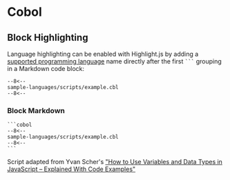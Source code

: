 # Cobol

## Block Highlighting

Language highlighting can be enabled with Highlight.js by adding a [supported programming language](https://highlightjs.readthedocs.io/en/latest/supported-languages.html) name directly after the first <code>```</code> grouping in a Markdown code block:

```cobol
--8<--
sample-languages/scripts/example.cbl
--8<--
```

### Block Markdown 

````text
```cobol
--8<--
sample-languages/scripts/example.cbl
--8<--
```
````

Script adapted from Yvan Scher's ["How to Use Variables and Data Types in JavaScript – Explained With Code Examples"](https://medium.com/@yvanscher/7-cobol-examples-with-explanations-ae1784b4d576)
